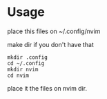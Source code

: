 # Usage
place this files on  ~/.config/nvim

make dir if you don't have that 
````
mkdir .config
cd ~/.config
mkdir nvim
cd nvim
````
place it the files on nvim dir.
